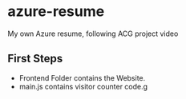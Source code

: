 # azure-resume
My own Azure resume, following ACG project video

## First Steps
- Frontend Folder contains the Website.
- main.js contains visitor counter code.g
